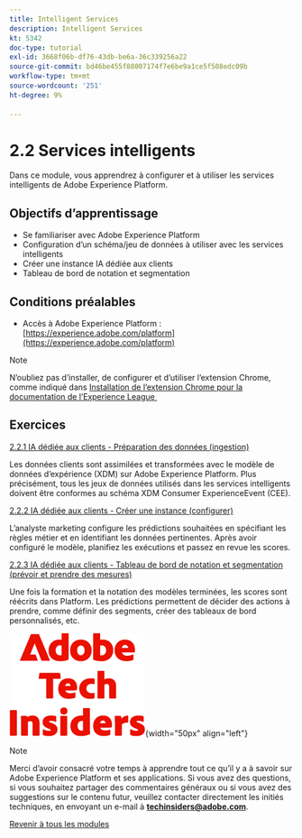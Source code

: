 ```yaml
---
title: Intelligent Services
description: Intelligent Services
kt: 5342
doc-type: tutorial
exl-id: 3668f06b-df76-43db-be6a-36c339256a22
source-git-commit: bd46be455f88007174f7e6be9a1ce5f508edc09b
workflow-type: tm+mt
source-wordcount: '251'
ht-degree: 9%

---
```


# 2.2 Services intelligents

Dans ce module, vous apprendrez à configurer et à utiliser les services intelligents de Adobe Experience Platform.

## Objectifs d’apprentissage

- Se familiariser avec Adobe Experience Platform
- Configuration d’un schéma/jeu de données à utiliser avec les services intelligents
- Créer une instance IA dédiée aux clients
- Tableau de bord de notation et segmentation

## Conditions préalables

- Accès à Adobe Experience Platform : [https://experience.adobe.com/platform](https://experience.adobe.com/platform)

>[!NOTE]
>
>N’oubliez pas d’installer, de configurer et d’utiliser l’extension Chrome, comme indiqué dans [Installation de l’extension Chrome pour la documentation de l’Experience League &#x200B;](../../gettingstarted/gettingstarted/ex1.md)

## Exercices

[2.2.1 IA dédiée aux clients - Préparation des données (ingestion)](./ex1.md)

Les données clients sont assimilées et transformées avec le modèle de données d’expérience (XDM) sur Adobe Experience Platform. Plus précisément, tous les jeux de données utilisés dans les services intelligents doivent être conformes au schéma XDM Consumer ExperienceEvent (CEE).

[2.2.2 IA dédiée aux clients - Créer une instance (configurer)](./ex2.md)

L’analyste marketing configure les prédictions souhaitées en spécifiant les règles métier et en identifiant les données pertinentes. Après avoir configuré le modèle, planifiez les exécutions et passez en revue les scores.

[2.2.3 IA dédiée aux clients - Tableau de bord de notation et segmentation (prévoir et prendre des mesures)](./ex3.md)

Une fois la formation et la notation des modèles terminées, les scores sont réécrits dans Platform. Les prédictions permettent de décider des actions à prendre, comme définir des segments, créer des tableaux de bord personnalisés, etc.

![Insiders de la technologie &#x200B;](./../../../assets/images/techinsiders.png){width="50px" align="left"}

>[!NOTE]
>
>Merci d’avoir consacré votre temps à apprendre tout ce qu’il y a à savoir sur Adobe Experience Platform et ses applications. Si vous avez des questions, si vous souhaitez partager des commentaires généraux ou si vous avez des suggestions sur le contenu futur, veuillez contacter directement les initiés techniques, en envoyant un e-mail à **techinsiders@adobe.com**.

[Revenir à tous les modules](../../../overview.md)
